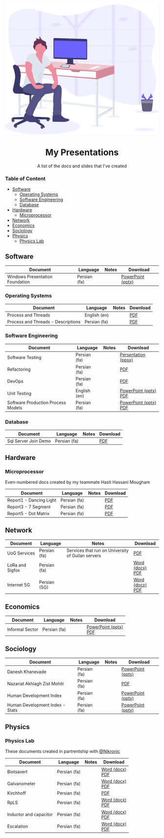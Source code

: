 <style>table{width:100%;}</style>

<div align="center">
<a href="#"><img src="illustration.svg" /></a>
<h1>My Presentations</h1>
<p>A list of the docs and slides that I've created</p>
</div>

### Table of Content

- [Software](#software)
    - [Operating Systems](#operating-systems)
    - [Software Engineering](#software-engineering)
    - [Database](#database)
- [Hardware](#hardware)
    - [Microprocessor](#microprocessor)
- [Network](#network)
- [Economics](#economics)
- [Sociology](#sociology)
- [Physics](#physics)
    - [Physics Lab](#physics-lab)

## Software
|Document     |Language    |Notes   |Download  |
|-------------|------------|--------|----------|
|Windows Presentation Foundation|Persian (fa)|        |[PowerPoint (pptx)](https://github.com/0xaryan/Pressentation/raw/master/Software/Windows%20Presentation%20Foundation.pptx)|

### Operating Systems
|Document     |Language    |Notes   |Download  |
|-------------|------------|--------|----------|
|Process and Threads   |English (en)|        |[PDF](https://github.com/0xaryan/Pressentation/raw/master/Software/Operating%20Systems/Processes%20and%20Threads/Processes%20and%20Threads.pdf)|
|Process and Threads - Descriptions|Persian (fa)| |[PDF](https://github.com/0xaryan/Pressentation/blob/master/Software/Operating%20Systems/Processes%20and%20Threads/Description.pdf)|

### Software Engineering
|Document     |Language    |Notes   |Download  |
|-------------|------------|--------|----------|
|Software Testing   |Persian (fa)|        |[Persentation (ppsx)](https://github.com/0xaryan/Pressentation/raw/master/Software/Software%20Engineering/Software%20Testing.ppsx)|
|Refactoring|Persian (fa)| |[PDF](https://github.com/0xaryan/Pressentation/blob/master/Software/Software%20Engineering/Refactoring.pdf)|
|DevOps|Persian (fa)| |[PDF](https://github.com/0xaryan/Pressentation/blob/master/Software/Software%20Engineering/DevOps.pdf)|
|Unit Testing| English (en)| |[PowerPoint (pptx)](https://github.com/0xaryan/Pressentation/raw/master/Software/Software%20Engineering/Unit%20Testing/Unit%20Testing.pptx)<br>[PDF](https://github.com/0xaryan/Pressentation/raw/master/Software/Software%20Engineering/Unit%20Testing/Unit%20Testing.pdf)|
|Software Production Process Models|Persian (fa)| |[PowerPoint (pptx)](https://github.com/0xaryan/Pressentation/blob/master/Software/Software%20Engineering/Software%20Production%20Process%20Models/Software%20Production%20Process%20Models.pptx)<br>[PDF](https://github.com/0xaryan/Pressentation/raw/master/Software/Software%20Engineering/Software%20Production%20Process%20Models/Software%20Production%20Process%20Models.pdf)|

### Database
|Document     |Language    |Notes   |Download  |
|-------------|------------|--------|----------|
|Sql Server Join Demo|Persian (fa)|        |[PDF](https://github.com/0xaryan/Pressentation/raw/master/Software/Database/SQLServer-Join-Demo.pdf)|

## Hardware
### Microprocessor
Even-numbered docs created by my teammate Hasti Hassani Mougham

|Document     |Language    |Notes   |Download  |
|-------------|------------|--------|----------|
|Report1 - Dancing Light|Persian (fa)|        |[PDF](https://github.com/0xaryan/Pressentation/raw/master/Hardware/Microprocessor/Report%201%20-%20Dancing%20Light.pdf)|
|Report3 - 7 Segment|Persian (fa)|        |[PDF](https://github.com/0xaryan/Pressentation/raw/master/Hardware/Microprocessor/Report%203%20-%207Segment.pdf)|
|Report5 - Dot Matrix|Persian (fa)|        |[PDF](https://github.com/0xaryan/Pressentation/raw/master/Hardware/Microprocessor/Report%205%20-%20DotMatrix.pdf)|

## Network
|Document     |Language    |Notes   |Download  |
|-------------|------------|--------|----------|
|UoG Services|Persian (fa)|Services that run on University of Guilan servers|[PDF](https://github.com/0xaryan/Presentation/raw/master/Network/UoG%20Services.pdf)|
|LoRa and Sigfox|Persian (fa)| |[Word (docx)](https://github.com/0xaryan/Presentation/raw/master/Network/LoRa%20and%20Sigfox/LoRa%20and%20Sigfox.docx)<br>[PDF](https://github.com/0xaryan/Presentation/raw/master/Network/LoRa%20and%20Sigfox/LoRa%20and%20Sigfox.pdf)|
|Internet 5G|Persian (5G)| |[Word (docx)](https://github.com/0xaryan/Presentation/raw/master/Network/Internet%205G/Internet%205G.docx)<br>[PDF](https://github.com/0xaryan/Presentation/raw/master/Network/Internet%205G/Internet%205G.pdf)|

## Economics
|Document     |Language    |Notes   |Download  |
|-------------|------------|--------|----------|
|Informal Sector|Persian (fa)|        |[PowerPoint (pptx)](https://github.com/0xaryan/Pressentation/raw/master/Economics/Informal%20Sector/Informal%20Sector.pptx)<br>[PDF](https://github.com/0xaryan/Pressentation/raw/master/Economics/Informal%20Sector/Informal%20Sector.pdf)|

## Sociology
|Document     |Language    |Notes   |Download  |
|-------------|------------|--------|----------|
|Danesh Khanevade|Persian (fa)|        |[PowerPoint (pptx)](https://github.com/0xaryan/Pressentation/raw/master/Sociology/DanesheKhanevade.pptx)|
|Nazariat Akhlagh Zist Mohiti|Persian (fa)|        |[PDF](https://github.com/0xaryan/Pressentation/raw/master/Sociology/Nazariat%20Akhlagh%20Zist%20Mohiti.pdf)|
|Human Development Index|Persian (fa)|        |[PowerPoint (pptx)](https://github.com/0xaryan/Pressentation/raw/master/Sociology/HDI/Human%20Development%20Index.pptx)|
|Human Development Index - Stats|Persian (fa)|        |[PowerPoint (pptx)](https://github.com/0xaryan/Pressentation/raw/master/Sociology/HDI/Human%20Development%20Index%20-%20Stats.pptx)|

## Physics

### Physics Lab
These documents created in partrentship with <a href="https://github.com/Nikronic">@Nikronic</a>

|Document     |Language    |Notes   |Download  |
|-------------|------------|--------|----------|
|Biotsavert   |Persian (fa)|        |[Word (docx)](https://github.com/0xaryan/Pressentation/raw/master/Physics/Physics%20Lab/Lab%20-%20Biotsavart%20.docx)<br>[PDF](https://github.com/0xaryan/Pressentation/raw/master/Physics/Physics%20Lab/Lab%20-%20Biotsavart.pdf)|
|Galvanometer|Persian (fa)| |[Word (docx)](https://github.com/0xaryan/Pressentation/raw/master/Physics/Physics%20Lab/Lab%20-%20Galvanometer.docx)<br>[PDF](https://github.com/0xaryan/Pressentation/raw/master/Physics/Physics%20Lab/Lab%20-%20Galvanometre.pdf)|
|Kirchhoff|Persian (fa)| |[PDF](https://github.com/0xaryan/Pressentation/raw/master/Physics/Physics%20Lab/Lab%20-%20Kirchhoff.pdf)|
|RpLS|Persian (fa)| |[Word (docx)](https://github.com/0xaryan/Pressentation/raw/master/Physics/Physics%20Lab/Lab%20-%20RpLS.docx)<br>[PDF](https://github.com/0xaryan/Pressentation/raw/master/Physics/Physics%20Lab/Lab%20-%20RpLS.pdf)|
|Inductor and capacitor|Persian (fa)| |[Word (docx)](https://github.com/0xaryan/Pressentation/raw/master/Physics/Physics%20Lab/Lab%20-%20Inductor%20and%20capacitor.docx)<br>[PDF](https://github.com/0xaryan/Pressentation/raw/master/Physics/Physics%20Lab/Lab%20-%20Inductor%20and%20capacitor.pdf)|
|Escalation|Persian (fa)| |[Word (docx)](https://github.com/0xaryan/Pressentation/raw/master/Physics/Physics%20Lab/Lab%20-%20Escalation.docx)<br>[PDF](https://github.com/0xaryan/Pressentation/raw/master/Physics/Physics%20Lab/Lab%20-%20Escalation.pdf)|